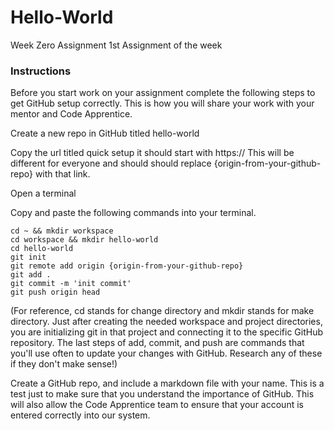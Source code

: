 # Hello-World
Week Zero Assignment
1st Assignment of the week
### Instructions
Before you start work on your assignment complete the following steps to get GitHub setup correctly. This is how you will share your work with your mentor and Code Apprentice.

Create a new repo in GitHub titled hello-world

Copy the url titled quick setup it should start with https:// This will be different for everyone and should should replace {origin-from-your-github-repo} with that link.

Open a terminal

Copy and paste the following commands into your terminal.
```
cd ~ && mkdir workspace
cd workspace && mkdir hello-world
cd hello-world
git init
git remote add origin {origin-from-your-github-repo}
git add .
git commit -m 'init commit'
git push origin head
```
(For reference, cd stands for change directory and mkdir stands for make directory. Just after creating the needed workspace and project directories, you are initializing git in that project and connecting it to the specific GitHub repository. The last steps of add, commit, and push are commands that you'll use often to update your changes with GitHub. Research any of these if they don't make sense!)

Create a GitHub repo, and include a markdown file with your name. This is a test just to make sure that you understand the importance of GitHub. This will also allow the Code Apprentice team to ensure that your account is entered correctly into our system.


